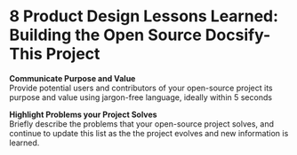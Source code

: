# 8 Product Design Lessons Learned: Building the Open Source Docsify-This Project

**Communicate Purpose and Value**  
Provide potential users and contributors of your open-source project its purpose and value using jargon-free language, ideally within 5 seconds

**Highlight Problems your Project Solves**  
Briefly describe the problems that your open-source project solves, and continue to update this list as the the project evolves and new information is learned.
